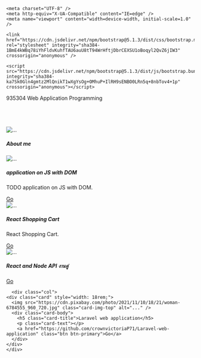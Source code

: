 <html lang="en-US">
  <head>
    <meta charset="UTF-8">
    <meta http-equiv="X-UA-Compatible" content="IE=edge">
    <meta name="viewport" content="width=device-width, initial-scale=1">
    <meta name="generator" content="Jekyll v3.9.0" />
    <meta property="og:locale" content="en_US" />
    <meta name="twitter:card" content="summary" />
    <script type="application/ld+json"></script>

    <meta charset="UTF-8" />
    <meta http-equiv="X-UA-Compatible" content="IE=edge" />
    <meta name="viewport" content="width=device-width, initial-scale=1.0" />
   
    <link href="https://cdn.jsdelivr.net/npm/bootstrap@5.1.3/dist/css/bootstrap.min.css" rel="stylesheet" integrity="sha384-1BmE4kWBq78iYhFldvKuhfTAU6auU8tT94WrHftjDbrCEXSU1oBoqyl2QvZ6jIW3" crossorigin="anonymous" />

    <script src="https://cdn.jsdelivr.net/npm/bootstrap@5.1.3/dist/js/bootstrap.bundle.min.js" integrity="sha384-ka7Sk0Gln4gmtz2MlQnikT1wXgYsOg+OMhuP+IlRH9sENBO0LRn5q+8nbTov4+1p" crossorigin="anonymous"></script>
</head>

<body>
  
  <nav class="navbar navbar-light bg-light">
    <div class="container-fluid">
      <span class="navbar-brand mb-0 h1">935304 Web Application Programming</span>
    </div>
  </nav>
<br /><br /><br /><br />
<div class="container ">
<div class="row row-cols-1 row-cols-md-4 g-3">
  <div class="col">
<div class="card" style="width: 18rem;">
  <img src="https://https://sv1.picz.in.th/images/2021/11/21/6B48wQ.jpg" class="card-img-top" alt="..." />
  <div class="card-body">
    <h5 class="card-title">About me</h5>
  </div>
</div>
</div>

  
<div class="col">
  <div class="card" style="width: 18rem;">
    <img src="https://cdn.pixabay.com/photo/2021/11/10/18/21/woman-6784555_960_720.jpg" class="card-img-top" alt="..." />
    <div class="card-body">
      <h5 class="card-title">application on JS with DOM</h5>
      <p class="card-text">TODO application on JS with DOM.</p>
      <a href="#" class="btn btn-primary">Go</a>
    </div>
  </div>
  </div>


  <div class="col">
    <div class="card" style="width: 18rem;">
      <img src="https://cdn.pixabay.com/photo/2021/11/10/18/21/woman-6784555_960_720.jpg" class="card-img-top" alt="..." />
      <div class="card-body">
        <h5 class="card-title">React Shopping Cart</h5>
        <p class="card-text">React Shopping Cart.</p>
        <a href="#" class="btn btn-primary">Go</a>
      </div>
    </div>
    </div>


  <div class="col">
    <div class="card" style="width: 18rem;">
      <img src="https://cdn.pixabay.com/photo/2021/11/10/18/21/woman-6784555_960_720.jpg" class="card-img-top" alt="..." />
      <div class="card-body">
        <h5 class="card-title">React and Node API งานคู่</h5>
        <p class="card-text"></p>
        <a href="https://github.com/crownvictoriaP71/React-and-Node-API-" class="btn btn-primary">Go</a>
      </div>
    </div>
    </div>
    
      <div class="col">
    <div class="card" style="width: 18rem;">
      <img src="https://cdn.pixabay.com/photo/2021/11/10/18/21/woman-6784555_960_720.jpg" class="card-img-top" alt="..." />
      <div class="card-body">
        <h5 class="card-title">Laravel web application</h5>
        <p class="card-text"></p>
        <a href="https://github.com/crownvictoriaP71/Laravel-web-application" class="btn btn-primary">Go</a>
      </div>
    </div>
    </div>


</div></div>
  </body>
</html>


      
   
  </body>
</html>
